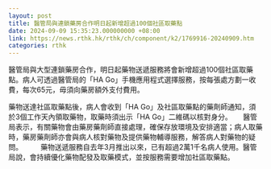 ```yaml
---
layout: post
title: 醫管局與連鎖藥房合作明日起新增超過100個社區取藥點
date: 2024-09-09 15:35:23.000000000 +08:00
link: https://news.rthk.hk/rthk/ch/component/k2/1769916-20240909.htm
categories: rthk
---
```


醫管局與大型連鎖藥房合作，明日起藥物送遞服務將會新增超過100個社區取藥點。病人可透過醫管局的「HA Go」手機應用程式選擇服務，按每張處方劃一收費，每次65元，毋須向藥房額外支付費用。

藥物送達社區取藥點後，病人會收到「HA Go」及社區取藥點的藥劑師通知，須於3個工作天內領取藥物，取藥時須出示「HA Go」二維碼以核對身分。
　 
醫管局表示，有關藥物會由藥房藥劑師直接處理，確保存放環境及安排適當；病人取藥時，藥房藥劑師亦會與病人核對藥物及提供藥物輔導服務，解答病人對藥物的疑問。
　　 
藥物送遞服務自去年3月推出以來，已有超過2萬1千名病人使用。醫管局說，會持續優化藥物配發及取藥模式，並按服務需要增加社區取藥點。

